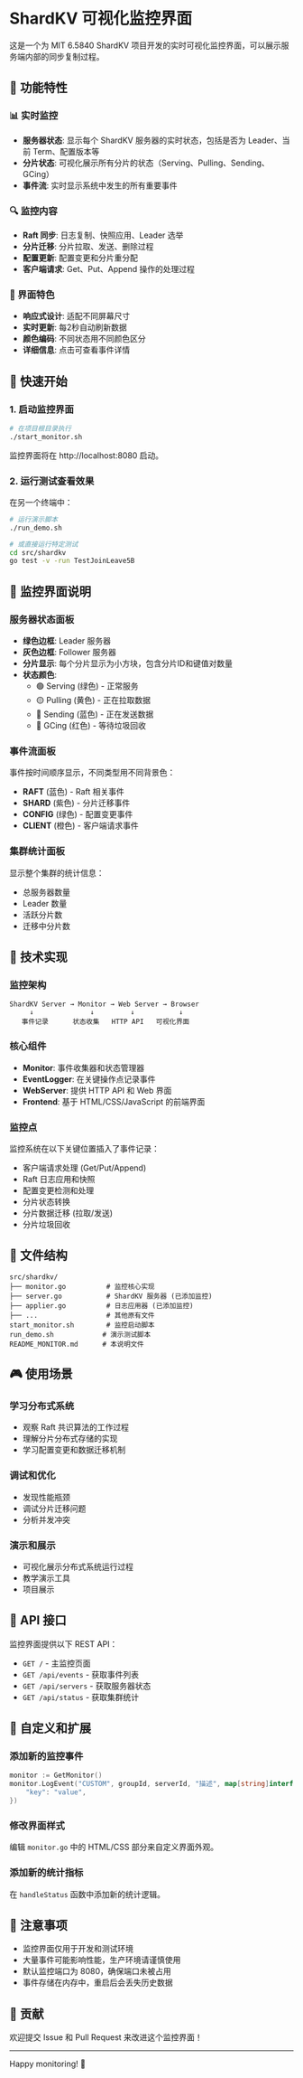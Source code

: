 # ShardKV 可视化监控界面

这是一个为 MIT 6.5840 ShardKV 项目开发的实时可视化监控界面，可以展示服务端内部的同步复制过程。

## 🌟 功能特性

### 📊 实时监控
- **服务器状态**: 显示每个 ShardKV 服务器的实时状态，包括是否为 Leader、当前 Term、配置版本等
- **分片状态**: 可视化展示所有分片的状态（Serving、Pulling、Sending、GCing）
- **事件流**: 实时显示系统中发生的所有重要事件

### 🔍 监控内容
- **Raft 同步**: 日志复制、快照应用、Leader 选举
- **分片迁移**: 分片拉取、发送、删除过程
- **配置更新**: 配置变更和分片重分配
- **客户端请求**: Get、Put、Append 操作的处理过程

### 🎨 界面特色
- **响应式设计**: 适配不同屏幕尺寸
- **实时更新**: 每2秒自动刷新数据
- **颜色编码**: 不同状态用不同颜色区分
- **详细信息**: 点击可查看事件详情

## 🚀 快速开始

### 1. 启动监控界面
```bash
# 在项目根目录执行
./start_monitor.sh
```

监控界面将在 http://localhost:8080 启动。

### 2. 运行测试查看效果
在另一个终端中：
```bash
# 运行演示脚本
./run_demo.sh

# 或直接运行特定测试
cd src/shardkv
go test -v -run TestJoinLeave5B
```

## 🎯 监控界面说明

### 服务器状态面板
- **绿色边框**: Leader 服务器
- **灰色边框**: Follower 服务器  
- **分片显示**: 每个分片显示为小方块，包含分片ID和键值对数量
- **状态颜色**:
  - 🟢 Serving (绿色) - 正常服务
  - 🟡 Pulling (黄色) - 正在拉取数据
  - 🔵 Sending (蓝色) - 正在发送数据
  - 🔴 GCing (红色) - 等待垃圾回收

### 事件流面板
事件按时间顺序显示，不同类型用不同背景色：
- **RAFT** (蓝色) - Raft 相关事件
- **SHARD** (紫色) - 分片迁移事件
- **CONFIG** (绿色) - 配置变更事件
- **CLIENT** (橙色) - 客户端请求事件

### 集群统计面板
显示整个集群的统计信息：
- 总服务器数量
- Leader 数量
- 活跃分片数
- 迁移中分片数

## 🔧 技术实现

### 监控架构
```
ShardKV Server → Monitor → Web Server → Browser
     ↓              ↓         ↓           ↓
   事件记录      状态收集   HTTP API   可视化界面
```

### 核心组件
- **Monitor**: 事件收集器和状态管理器
- **EventLogger**: 在关键操作点记录事件
- **WebServer**: 提供 HTTP API 和 Web 界面
- **Frontend**: 基于 HTML/CSS/JavaScript 的前端界面

### 监控点
监控系统在以下关键位置插入了事件记录：
- 客户端请求处理 (Get/Put/Append)
- Raft 日志应用和快照
- 配置变更检测和处理
- 分片状态转换
- 分片数据迁移 (拉取/发送)
- 分片垃圾回收

## 📁 文件结构

```
src/shardkv/
├── monitor.go          # 监控核心实现
├── server.go           # ShardKV 服务器 (已添加监控)
├── applier.go          # 日志应用器 (已添加监控)
├── ...                 # 其他原有文件
start_monitor.sh        # 监控启动脚本
run_demo.sh            # 演示测试脚本
README_MONITOR.md      # 本说明文件
```

## 🎮 使用场景

### 学习分布式系统
- 观察 Raft 共识算法的工作过程
- 理解分片分布式存储的实现
- 学习配置变更和数据迁移机制

### 调试和优化
- 发现性能瓶颈
- 调试分片迁移问题
- 分析并发冲突

### 演示和展示
- 可视化展示分布式系统运行过程
- 教学演示工具
- 项目展示

## 🔗 API 接口

监控界面提供以下 REST API：

- `GET /` - 主监控页面
- `GET /api/events` - 获取事件列表
- `GET /api/servers` - 获取服务器状态
- `GET /api/status` - 获取集群统计

## 🎨 自定义和扩展

### 添加新的监控事件
```go
monitor := GetMonitor()
monitor.LogEvent("CUSTOM", groupId, serverId, "描述", map[string]interface{}{
    "key": "value",
})
```

### 修改界面样式
编辑 `monitor.go` 中的 HTML/CSS 部分来自定义界面外观。

### 添加新的统计指标
在 `handleStatus` 函数中添加新的统计逻辑。

## 📝 注意事项

- 监控界面仅用于开发和测试环境
- 大量事件可能影响性能，生产环境请谨慎使用
- 默认监控端口为 8080，确保端口未被占用
- 事件存储在内存中，重启后会丢失历史数据

## 🤝 贡献

欢迎提交 Issue 和 Pull Request 来改进这个监控界面！

---

Happy monitoring! 🎉
